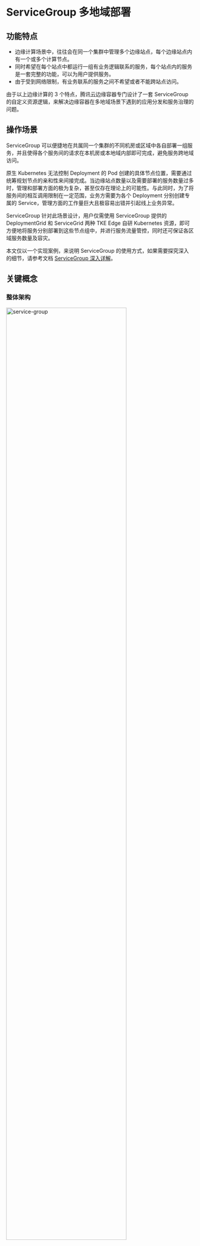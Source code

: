 # ServiceGroup 多地域部署

##  功能特点

- 边缘计算场景中，往往会在同一个集群中管理多个边缘站点，每个边缘站点内有一个或多个计算节点。
- 同时希望在每个站点中都运行一组有业务逻辑联系的服务，每个站点内的服务是一套完整的功能，可以为用户提供服务。
- 由于受到网络限制，有业务联系的服务之间不希望或者不能跨站点访问。

由于以上边缘计算的 3 个特点，腾讯云边缘容器专门设计了一套 ServiceGroup 的自定义资源逻辑，来解决边缘容器在多地域场景下遇到的应用分发和服务治理的问题。


## 操作场景

ServiceGroup 可以便捷地在共属同一个集群的不同机房或区域中各自部署一组服务，并且使得各个服务间的请求在本机房或本地域内部即可完成，避免服务跨地域访问。

原生 Kubernetes 无法控制 Deployment 的 Pod 创建的具体节点位置，需要通过统筹规划节点的亲和性来间接完成。当边缘站点数量以及需要部署的服务数量过多时，管理和部署方面的极为复杂，甚至仅存在理论上的可能性。与此同时，为了将服务间的相互调用限制在一定范围，业务方需要为各个 Deployment 分别创建专属的 Service，管理方面的工作量巨大且极容易出错并引起线上业务异常。

ServiceGroup 针对此场景设计，用户仅需使用 ServiceGroup 提供的 DeploymentGrid 和 ServiceGrid 两种 TKE Edge 自研 Kubernetes 资源，即可方便地将服务分别部署到这些节点组中，并进行服务流量管控，同时还可保证各区域服务数量及容灾。

本文仅以一个实现案例，来说明 ServiceGroup 的使用方式，如果需要探究深入的细节，请参考文档 [ServiceGroup 深入详解](./ServiceGroup%20%E6%B7%B1%E5%85%A5%E8%AF%A6%E8%A7%A3.md)。

## 关键概念

### 整体架构

<div align="left">
  <img src="https://qcloudimg.tencent-cloud.cn/raw/3630448a967c07e0d09ccf3fd84e60c6.jpg" width=80% title="service-group">
</div>

### 基本概念

ServiceGroup 需要和 NodeUnit 以及 NodeGroup 结合使用，先回顾下这两个概念

#### NodeUnit（边缘节点池）

关于**边缘节点池**的概念可以参考文档[边缘节点池](./节点池管理/边缘节点池.md)

- NodeUnit 通常是位于同一边缘站点内的一个或多个计算资源实例，需要保证同一 NodeUnit 中的节点内网是通的。
- ServiceGroup 组中的服务运行在一个 NodeUnit 之内。
- ServiceGroup 允许用户设置服务在一个 NodeUnit 中运行的 pod 数量。
- ServiceGroup 能够把服务之间的调用限制在本 NodeUnit 内。

#### NodeGroup（边缘节点池分类）

关于**边缘节点池分类**的概念可以参考文档[节点池分类](./节点池管理/节点池分类.md)

- NodeGroup 包含一个或者多个 NodeUnit。
- 保证在集合中每个 NodeUnit 上均部署 ServiceGroup 中的服务。
- 集群中增加 NodeUnit 时自动将 ServiceGroup 中的服务部署到新增 NodeUnit。

#### ServiceGroup
ServiceGroup 并不是一个实体的资源定义，它其实是集中 Kubernetes 自定义资源的集合，具体如下描述。
ServiceGroup 包含一个或者多个业务服务。适用场景如下：
- 业务需要打包部署。
- 业务需要在每一个 NodeUnit 中运行起来并且保证 pod 数量。
- 业务需要将服务之间的调用控制在同一个 NodeUnit 中，不能将流量转发到其他 NodeUnit。

>! ServiceGroup 是一种抽象资源，一个集群中可以创建多个 ServiceGroup。
>

 ServiceGroup 涉及的资源类型包括如下三类：
<dx-tabs>
:::  DeploymentGrid

DeploymentGrid 的格式与 Deployment 类似，<deployment-template>字段就是原先 deployment 的 template 字段，比较特殊的是 gridUniqKey 字段，该字段指明了节点分组的 label 的 key 值：

```yaml
apiVersion: superedge.io/v1
kind: DeploymentGrid
metadata:
  name:
  namespace:
spec:
  gridUniqKey: <NodeLabel Key>
  <deployment-template>
```
:::
::: StatefulSetGrid

StatefulSetGrid 的格式与 StatefulSet 类似，<statefulset-template>字段就是原先 statefulset 的 template 字段，比较特殊的是 gridUniqKey 字段，该字段指明了节点分组的 label 的 key 值：

```yaml
apiVersion: superedge.io/v1
kind: StatefulSetGrid
metadata:
  name:
  namespace:
spec:
  gridUniqKey: <NodeLabel Key>
  <statefulset-template>
```
:::
::: ServiceGrid

ServiceGrid 的格式与 Service 类似，<service-template>字段就是原先 service 的 template 字段，比较特殊的是 gridUniqKey 字段，该字段指明了节点分组的 label 的 key 值：

```yaml
apiVersion: superedge.io/v1
kind: ServiceGrid
metadata:
  name:
  namespace:
spec:
  gridUniqKey: <NodeLabel Key>
  <service-template>
```
:::
</dx-tabs>


##  操作步骤

以在边缘部署 Nginx 服务为例，我们希望在多个节点池内分别一套完整的 Ngnix 服务，需要如下操作：


### 将边缘节点分组

如下图，我们以一个边缘集群为例，将集群中的节点添加到**边缘节点池**以及**节点池分类**中。

- 此集群包含 5 个边缘节点，分别位于 `beijing` `guangzhou` 2 个地域，节点名为`bj-1`、`bj-2`、`gz-1`、`gz-2`、`gz-3`。

<div align="left">
  <img src="https://qcloudimg.tencent-cloud.cn/raw/6d891bdd009188e331bf8ca934c206ed.jpg" width=100% title="node-list">
</div>

- 分别创建 2 个 NodeUnit（边缘节点池）：`beijing`、`guangzhou`，分别将相应的节点加入对应的 NodeUnit（边缘节点池）中，如下图：

<div align="left">
  <img src="https://qcloudimg.tencent-cloud.cn/raw/02066248b66aeb71959bbfcca0ad0c85.jpg" width=100% title="service-group">
</div>

- 创建名称为 `location` 的 NodeGroup（边缘节点池分类），将`beijing`、`guangzhou` 这两个边缘节点池划分到`location`这个分类中，如下图：

<div align="left">
  <img src="https://qcloudimg.tencent-cloud.cn/raw/04879e4f0917b56ddcb7342ae3cb35e8.png" width=100% title="service-group">
</div>

进行上述操作后，每个节点上会被打上相应的标签，节点 gz-2 的标签如下图所示：

<div align="left">
  <img src="https://qcloudimg.tencent-cloud.cn/raw/66a28a98c5c92b70dc23dce6b070b922.jpg" width=50% title="service-group">
</div>

> label 的 key 就是 NodeGroup 的名字，value 是 NodeUnit 的名字，value 相同的节点表示属于同一个 NodeUnit。

> 如果同一个集群中有多个 NodeGroup 请创建不同的 NodeGroup 名字作为唯一标记，部署 ServiceGroup 相关资源的时候会通过 NodeGroup 的名字这个唯一标记来绑定指定的 NodeGroup 进行部署。

### 无状态 ServiceGroup

#### 部署 DeploymentGrid
1. 选择**ServiceGroup**->**DeploymentGrid**,进入列表页
<div align="left">
  <img src="https://qcloudimg.tencent-cloud.cn/raw/2e25e98f738cf1ee4bde042ec343edea.jpg" width=100% title="node-list">
</div>
2. 点击**新建**，创建名称为`Nginx`的**DeploymentGrid**

<div align="left">
  <img src="https://qcloudimg.tencent-cloud.cn/raw/dcdea0ddca3791ae8e9d604d5b48ef5d.jpg" width=100% title="node-list">
</div>

  - **NodeGroup**： 这里选择需要批量部署 Nginx 服务的 NodeGroup 分组；这里选择 location，意味着将会在`beijing`和`guangzhou`两个 NodeUnit 下分别部署相应的 Deployment
  - **其余参数**：其余参数和 TKE 部署应用的方式完全一致，这里不再详述；这里作为示例，实例数量设置为了 3

3. 点击**创建 DeploymentGrid**，等待部署完成

<div align="left">
  <img src="https://qcloudimg.tencent-cloud.cn/raw/9364f5a27789525aebc759636d372b34.jpg" width=100% title="node-list">
</div>

4. 点击**nginx**链接，进入详情页，可以查看具体创建的**Deployment 详情**

<div align="left">
  <img src="https://qcloudimg.tencent-cloud.cn/raw/c576b1f551ca182ea9e725b56c201d46.jpg" width=100% title="node-list">
</div>

> 这里可以看到，平台在NodeGroup包含的每个 NodeUnit 下都分别创建了一个 Kubernetes 标准的 Deployment，名字为**DeploymentGrid-NodeUnit**
> 根据上面的示例，这里分别为`nginx-beijing`和`nginx-guangzhou`

#### 部署 ServiceGrid

1. 选择**ServiceGroup**->**ServiceGrid**，点击**新建**，如下图

<div align="left">
  <img src="https://qcloudimg.tencent-cloud.cn/raw/2a3fbcd8b5951437ed9b6485f7922aca.jpg" width=100% title="node-list">
</div>

  - **NodeGroup**：选择需要的 NodeGroup，和上面的 DeploymentGrid 选择一样的 NodeGroup
  - **设置访问**：标准 Kubernetes 的 Sevice 配置信息，选择需要的端口，这里 nginx 服务默认是 80
  - **Workload 绑定**：选择 Service 通过 Seletor 选择需要的 Pod，可以手动输入添加；也可以点击`引用 Workload`添加刚刚部署的 DeploymentGrid->nginx

2. 点击**创建 ServiceGrid**，创建成功，显示事件详情页
3. 然后需要在**服务**->**Service**里查看具体创建出来的`Service`信息，如下图

<div align="left">
  <img src="https://qcloudimg.tencent-cloud.cn/raw/1752a699d98c5576707c81db88dbddf9.jpg" width=100% title="node-list">
</div>

4. 通过使用`nginx-svc`这个 Service，能够实现下面的目的：
   - 从`beijing`地域的 Pod 中访问此 svc，后端只会访问到`beijing`地域的 3 个 pod 中
   - 从`guangzhou`地域的 Pod 中访问此 svc，后端只会访问到`guangzhou`地域的 3 个 pod 中
  每个地域访问这个Service 都会被限制在本 NodeUnit 范围内

> 此文档仅仅简单描述 `ServiceGroup` 的使用方式，如果想要了解详情，请参考 [ServiceGroup 深入详解](./ServiceGroup%20%E6%B7%B1%E5%85%A5%E8%AF%A6%E8%A7%A3.md)